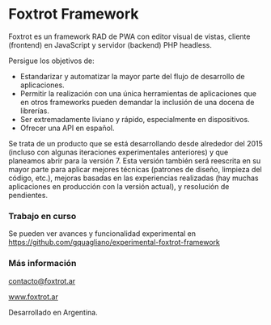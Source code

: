 # Foxtrot Framework

Foxtrot es un framework RAD de PWA con editor visual de vistas, cliente (frontend) en JavaScript y servidor (backend) PHP headless.

Persigue los objetivos de:

- Estandarizar y automatizar la mayor parte del flujo de desarrollo de aplicaciones.
- Permitir la realización con una única herramientas de aplicaciones que en otros frameworks pueden demandar la inclusión de una docena de librerías.
- Ser extremadamente liviano y rápido, especialmente en dispositivos.
- Ofrecer una API en español.

Se trata de un producto que se está desarrollando desde alrededor del 2015 (incluso con algunas iteraciones experimentales anteriores) y que planeamos abrir para la versión 7. Esta versión también será reescrita en su mayor parte para aplicar mejores técnicas (patrones de diseño, limpieza del código, etc.), mejoras basadas en las experiencias realizadas (hay muchas aplicaciones en producción con la versión actual), y resolución de pendientes.

### Trabajo en curso

Se pueden ver avances y funcionalidad experimental en https://github.com/gquagliano/experimental-foxtrot-framework

### Más información

contacto@foxtrot.ar

www.foxtrot.ar

Desarrollado en Argentina.
